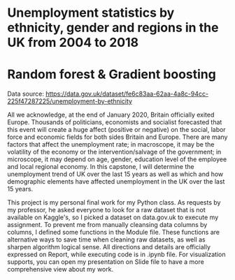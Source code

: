# Unemployment statistics by ethnicity, gender and regions in the UK from 2004 to 2018
# Random forest & Gradient boosting

Data source: https://data.gov.uk/dataset/fe6c83aa-62aa-4a8c-94cc-225f47287225/unemployment-by-ethnicity

All we acknowledge, at the end of January 2020, Britain officially exited Europe. Thousands of politicians, economists and socialist forecasted that this event will create a huge affect (positive or negative) on the social, labor force and economic fields for both sides Britain and Europe.
There are many factors that affect the unemployment rate; in macroscope, it may be the volatility of the economy or the intervention/salvage of the government; in microscope, it may depend on age, gender, education level of the employee and local regional economy. In this capstone, I will determine the unemployment trend of UK over the last 15 years as well as which and how demographic elements have affected unemployment in the UK over the last 15 years.

This project is my personal final work for my Python class. As requests by my professor, he asked everyone to look for a raw dataset that is not available on Kaggle's, so I picked a dataset on data.gov.uk to execute my assignment. To prevent me from manually cleansing data columns by columns, I defined some functions in the Module file. These functions are alternative ways to save time when cleaning raw datasets, as well as sharpen algorithm logical sense. All directions and details are officially expressed on Report, while executing code is in .ipynb file. For visualization supports, you can open my presentation on Slide file to have a more comprehensive view about my work.

